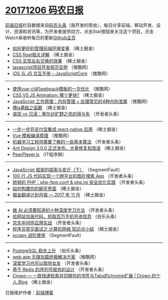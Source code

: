 # [20171206 码农日报](https://toutiao.qdkfweb.cn/date/2017/12/06)

[前端日报](https://qdkfweb.cn/c/news)栏目数据来自[码农头条](https://toutiao.qdkfweb.cn/)（我开发的爬虫），每日分享前端、移动开发、设计、资源和资讯等，为开发者提供动力，点击Star按钮来关注这个项目，点击Watch来收听每日的更新[Github主页](https://github.com/kujian/frontendDaily)
* [如何更好的管理前端环境变量](https://toutiao.qdkfweb.cn/58836.html) （稀土掘金）
* [CSS float相关详解](https://toutiao.qdkfweb.cn/58834.html) （稀土掘金）
* [CSS 实现左右交换的效果](https://toutiao.qdkfweb.cn/58824.html) （稀土掘金）
* [javascript项目开发规范实例](https://toutiao.qdkfweb.cn/58813.html) （推酷网）
* [iOS 与 JS 交互手册 &#8211; JavaScriptCore](https://toutiao.qdkfweb.cn/58808.html) （推酷网）

***
* [使用vue-cli的webpack模板的一次优化](https://toutiao.qdkfweb.cn/58807.html) （推酷网）
* [CSS  VS  JS Animation: 哪个更快?](https://toutiao.qdkfweb.cn/58827.html) （稀土掘金）
* [JavaScript 工作原理：内存管理 + 处理常见的4种内存泄漏](https://toutiao.qdkfweb.cn/58812.html) （推酷网）
* [撸js基础之函数](https://toutiao.qdkfweb.cn/58829.html) （稀土掘金）
* [突现 vs 沉浸：塞尔达旷野之息的得与失](https://toutiao.qdkfweb.cn/58766.html) （开发者头条）

***
* [一步一步将支付宝集成 react-native 应用](https://toutiao.qdkfweb.cn/58825.html) （稀土掘金）
* [Vue 模板编译原理](https://toutiao.qdkfweb.cn/58809.html) （推酷网）
* [机器学习工程师需要了解的一些基本算法](https://toutiao.qdkfweb.cn/58760.html) （开发者头条）
* [Ant Design 3.0.0 正式发布，大量修复和改进](https://toutiao.qdkfweb.cn/58833.html) （稀土掘金）
* [PearPlayer.js](https://toutiao.qdkfweb.cn/58900.html) （IT程序狮）

***
* [JavaScript 框架的探索与变迁（下）](https://toutiao.qdkfweb.cn/58806.html) （SegmentFault）
* [​100 行 JS 代码实现一个跨平台的图片搜索 App](https://toutiao.qdkfweb.cn/58769.html) （开发者头条）
* [娇弱的 PHP：php-fpm.conf &amp; php.ini 安全优化实践](https://toutiao.qdkfweb.cn/58759.html) （开发者头条）
* [如何构建你的聊天界面](https://toutiao.qdkfweb.cn/58828.html) （稀土掘金）
* [掘金翻译计划月报 — 2017 年 11 月](https://toutiao.qdkfweb.cn/58830.html) （稀土掘金）

***
* [做 AI 必须要知道的十种深度学习方法](https://toutiao.qdkfweb.cn/58772.html) （开发者头条）
* [给网站加装代码，抓取百万手机号盗信息](https://toutiao.qdkfweb.cn/58896.html) （伯乐头条）
* [京东中间件应用实战](https://toutiao.qdkfweb.cn/58762.html) （开发者头条）
* [程序员常见面试之 计算机网络 知识点小结](https://toutiao.qdkfweb.cn/58831.html) （稀土掘金）
* [scrapy 进阶使用](https://toutiao.qdkfweb.cn/58802.html) （SegmentFault）

***
* [PostgreSQL 稳步上升](https://toutiao.qdkfweb.cn/58897.html) （伯乐头条）
* [web app 无限加载终极解决方案](https://toutiao.qdkfweb.cn/58816.html) （推酷网）
* [深度学习也可以取悦女友](https://toutiao.qdkfweb.cn/58765.html) （开发者头条）
* [基于 Redis 的序列号服务的设计](https://toutiao.qdkfweb.cn/58755.html) （开发者头条）
* [Crown &#8212; 一款快速检索并切换你的书签与Tabs的chrome扩展 | Crown 的个人 Blog](https://toutiao.qdkfweb.cn/58835.html) （稀土掘金）

日报维护作者：[前端博客](https://qdkfweb.cn/) 